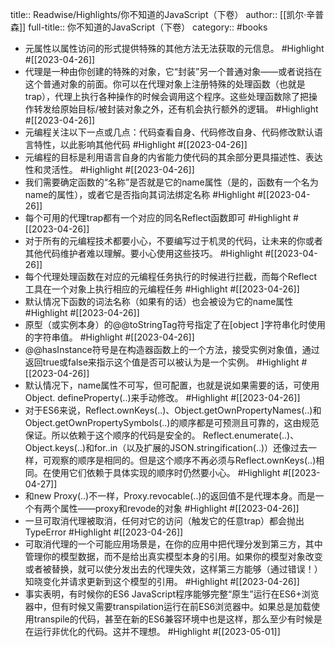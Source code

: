 title:: Readwise/Highlights/你不知道的JavaScript（下卷）
author:: [[凯尔·辛普森]]
full-title:: 你不知道的JavaScript（下卷）
category:: #books

- 元属性以属性访问的形式提供特殊的其他方法无法获取的元信息。 #Highlight #[[2023-04-26]]
- 代理是一种由你创建的特殊的对象，它“封装”另一个普通对象——或者说挡在这个普通对象的前面。你可以在代理对象上注册特殊的处理函数（也就是trap），代理上执行各种操作的时候会调用这个程序。这些处理函数除了把操作转发给原始目标/被封装对象之外，还有机会执行额外的逻辑。 #Highlight #[[2023-04-26]]
- 元编程关注以下一点或几点：代码查看自身、代码修改自身、代码修改默认语言特性，以此影响其他代码 #Highlight #[[2023-04-26]]
- 元编程的目标是利用语言自身的内省能力使代码的其余部分更具描述性、表达性和灵活性。 #Highlight #[[2023-04-26]]
- 我们需要确定函数的“名称”是否就是它的name属性（是的，函数有一个名为name的属性），或者它是否指向其词法绑定名称 #Highlight #[[2023-04-26]]
- 每个可用的代理trap都有一个对应的同名Reflect函数即可 #Highlight #[[2023-04-26]]
- 对于所有的元编程技术都要小心，不要编写过于机灵的代码，让未来的你或者其他代码维护者难以理解。要小心使用这些技巧。 #Highlight #[[2023-04-26]]
- 每个代理处理函数在对应的元编程任务执行的时候进行拦截，而每个Reflect工具在一个对象上执行相应的元编程任务 #Highlight #[[2023-04-26]]
- 默认情况下函数的词法名称（如果有的话）也会被设为它的name属性 #Highlight #[[2023-04-26]]
- 原型（或实例本身）的@@toStringTag符号指定了在[object ]字符串化时使用的字符串值。 #Highlight #[[2023-04-26]]
- @@hasInstance符号是在构造器函数上的一个方法，接受实例对象值，通过返回true或false来指示这个值是否可以被认为是一个实例。 #Highlight #[[2023-04-26]]
- 默认情况下，name属性不可写，但可配置，也就是说如果需要的话，可使用Object. defineProperty(..)来手动修改。 #Highlight #[[2023-04-26]]
- 对于ES6来说，Reflect.ownKeys(..)、Object.getOwnPropertyNames(..)和Object.getOwnPropertySymbols(..)的顺序都是可预测且可靠的，这由规范保证。所以依赖于这个顺序的代码是安全的。
  Reflect.enumerate(..)、Object.keys(..)和for..in（以及扩展的JSON.stringification(..)）还像过去一样，可观察的顺序是相同的。但是这个顺序不再必须与Reflect.ownKeys(..)相同。在使用它们依赖于具体实现的顺序时仍然要小心。 #Highlight #[[2023-04-27]]
- 和new Proxy(..)不一样，Proxy.revocable(..)的返回值不是代理本身。而是一个有两个属性——proxy和revode的对象 #Highlight #[[2023-04-26]]
- 一旦可取消代理被取消，任何对它的访问（触发它的任意trap）都会抛出TypeError #Highlight #[[2023-04-26]]
- 可取消代理的一个可能应用场景是，在你的应用中把代理分发到第三方，其中管理你的模型数据，而不是给出真实模型本身的引用。如果你的模型对象改变或者被替换，就可以使分发出去的代理失效，这样第三方能够（通过错误！）知晓变化并请求更新到这个模型的引用。 #Highlight #[[2023-04-26]]
- 事实表明，有时候你的ES6 JavaScript程序能够完整“原生”运行在ES6+浏览器中，但有时候又需要transpilation运行在前ES6浏览器中。如果总是加载使用transpile的代码，甚至在新的ES6兼容环境中也是这样，那么至少有时候是在运行非优化的代码。这并不理想。 #Highlight #[[2023-05-01]]
